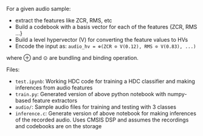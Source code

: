 For a given audio sample:
- extract the features like ZCR, RMS, etc
- Build a codebook with a basis vector for each of the features {ZCR, RMS ...}
- Build a level hypervector (V) for converting the feature values to HVs
- Encode the input as:
`audio_hv = ⊕(ZCR ⊙ V(0.12), RMS ⊙ V(0.83), ...)`

where ⊕ and ⊙ are bundling and binding operation.

Files:
- `test.ipynb`: Working HDC code for training a HDC classifier and making inferences from audio features
- `train.py`: Generated version of above python notebook with numpy-based feature extractors
- `audio/`: Sample audio files for training and testing with 3 classes
- `inference.c`: Generate version of above notebook for making inferences of the recorded audio. Uses CMSIS DSP and assumes the recordings and codebooks are on the storage
